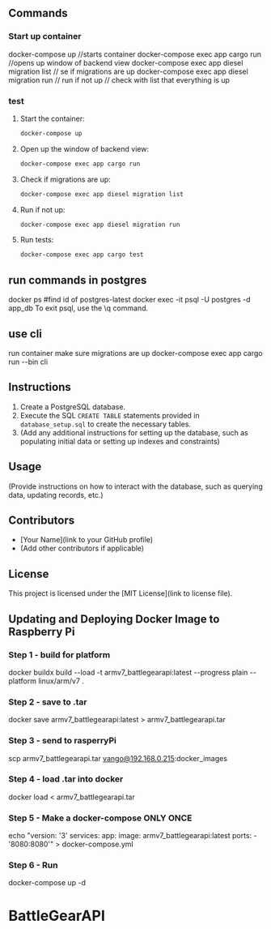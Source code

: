 
## Commands

### Start up container 

docker-compose up   //starts container
docker-compose exec app cargo run //opens up window of backend view
docker-compose exec app diesel migration list // se if migrations are up
docker-compose exec app diesel migration run // run if not up
// check with list that everything is up

### test
1. Start the container:
    ```bash
    docker-compose up
    ```
2. Open up the window of backend view:
    ```bash
    docker-compose exec app cargo run
    ```
3. Check if migrations are up:
    ```bash
    docker-compose exec app diesel migration list
    ```
4. Run if not up:
    ```bash
    docker-compose exec app diesel migration run
    ```
5. Run tests:
    ```bash
    docker-compose exec app cargo test
    ```

## run commands in postgres
docker ps #find id of postgres-latest
docker exec -it <container-name-or-id> psql -U postgres -d app_db
To exit psql, use the \q command.

## use cli
run container
make sure migrations are up
docker-compose exec app cargo run --bin cli 



## Instructions

1. Create a PostgreSQL database.
2. Execute the SQL `CREATE TABLE` statements provided in `database_setup.sql` to create the necessary tables.
3. (Add any additional instructions for setting up the database, such as populating initial data or setting up indexes and constraints)

## Usage

(Provide instructions on how to interact with the database, such as querying data, updating records, etc.)

## Contributors

- [Your Name](link to your GitHub profile)
- (Add other contributors if applicable)

## License

This project is licensed under the [MIT License](link to license file).



## Updating and Deploying Docker Image to Raspberry Pi

### Step 1 - build for platform
docker buildx build --load -t armv7_battlegearapi:latest --progress plain --platform linux/arm/v7 .

### Step 2 - save to .tar
docker save armv7_battlegearapi:latest > armv7_battlegearapi.tar

### Step 3 - send to rasperryPi
scp armv7_battlegearapi.tar vango@192.168.0.215:docker_images

### Step 4 - load .tar into docker
docker load < armv7_battlegearapi.tar

### Step 5 - Make a docker-compose ONLY ONCE
echo "version: '3'
services:
  app:
    image: armv7_battlegearapi:latest
    ports:
      - '8080:8080'" > docker-compose.yml

### Step 6 - Run 
docker-compose up -d

# BattleGearAPI
